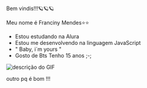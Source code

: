 Bem vindis!!!🪐🪐🪐

Meu nome é Franciny Mendes⭐⭐
- Estou estudando na Alura
- Estou me desenvolvendo na linguagem JavaScript
- " Baby, i´m yours "
- Gosto de Bts
Tenho 15 anos ;-;

![descrição do GIF](https://media1.tenor.com/m/EnRojaH2AH4AAAAC/confused-meme.gif)


outro pq é bom !!!

